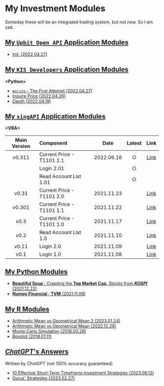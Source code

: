 # My Investment Modules

Someday these will be an integrated trading system, but not now. So I am sad.


## [My `Upbit Open API` Application Modules](./Upbit)

- [Init. (2022.04.27)](./Upbit/README.md#init-20220427)


## [My `KIS Developers` Application Modules](./KIS_Developers)

**\<Python>**

- [`mojito` - The First Attempt (2022.04.27)](/KIS_Developers#mojito---the-first-attempt-20220427)
- [Inquire Price (2022.04.26)](/KIS_Developers#inquire-price-20220426)
- [Oauth (2022.04.19)](/KIS_Developers#oauth-20220419)


## [My `xingAPI` Application Modules](./XingAPI)

**\<VBA>**

| Main Version | Component | Date | Latest | Link |
|:-:|:--|:-:|:-:|:-:|
| v0.311 | Current Price - T1101 2.1 | 2022.06.16 | ○ | [Link](/XingAPI#v0311--current-price---t1101-21-20220617) |
| | Login 2.01 | | ○ | |
| | Read Account List 1.01 | | ○ | |
| v0.31 | Current Price - T1101 2.0 | 2021.11.23 | | [Link](/XingAPI#v031--current-price---t1101-2-20211123) |
| v0.301 | Current Price - T1101 1.1 | 2021.11.22 | | [Link](/XingAPI#v0301--current-price---t1101-11-20211122) |
| v0.3 | Current Price - T1101 1.0 | 2021.11.17 | | [Link](/XingAPI#v03--current-price---t1101-10-20211117) |
| v0.2 | Read Account List 1.0 | 2021.11.10 | | [Link](/XingAPI#v02--read-account-list-10-20211110) |
| v0.11 | Login 2.0 | 2021.11.09 | | [Link](/XingAPI#v011--login-20-20211109) |
| v0.1 | Login 1.0 | 2021.11.08 | | [Link](/XingAPI#v01--login-10-20211108) |


## [My Python Modules](./Python)

- [**Beautiful Soup** : Crawling the **Top Market Cap.** Stocks from ***KOSPI*** (2021.12.22)](/Python#beautiful-soup--crawling-the-top-market-cap-stocks-from-kospi-20211222)
- [**Numpy Financial** : **TVM** (2021.11.08)](/Python#numpy-financial--tvm-20211108)


## [My R Modules](./R)

- [Arithmetic Mean vs Geometrical Mean 2 (2023.01.24)](./R/README.md#arithmetic-mean-vs-geometrical-mean-2-20230124)
- [Arithmetic Mean vs Geometrical Mean (2022.12.29)](./R/README.md#arithmetic-mean-vs-geometrical-mean-20221229)
- [Monte Carlo Simulation (2018.03.28)](./R/README.md#monte-carlo-simulation-20180328)
- [Boxplot (2018.01.11)](./R/README.md#boxplot-20180111)


## [*ChatGPT*'s Answers](./ChatGPT/)

Written by *ChatGPT* (not 100% accuracy guaranteed)

- [10 Effective Short-Term Timeframe Investment Strategies (2023.06.12)](./ChatGPT/ShortTermTimeframe/README.md)
- [Gurus' Strategies (2023.02.27)](./ChatGPT/GurusStrategies/README.md)
